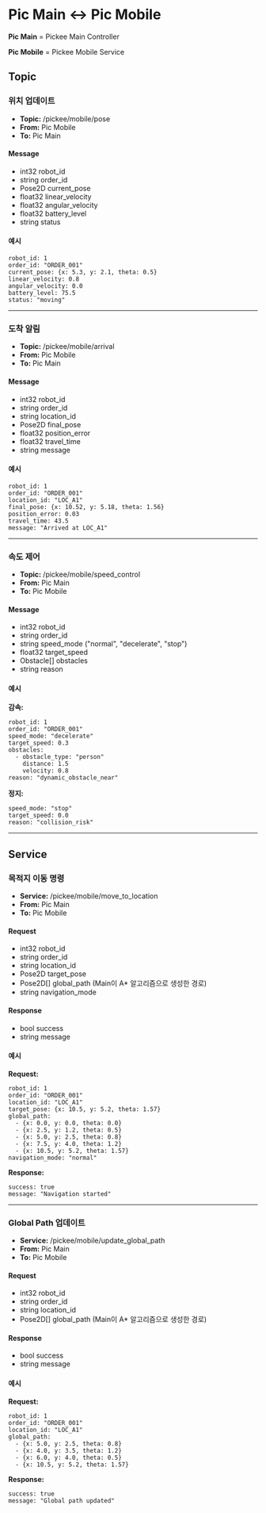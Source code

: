 # Pic Main ↔ Pic Mobile

**Pic Main** = Pickee Main Controller

**Pic Mobile** = Pickee Mobile Service

## Topic

### 위치 업데이트
- **Topic:** /pickee/mobile/pose
- **From:** Pic Mobile
- **To:** Pic Main

#### Message
- int32 robot_id
- string order_id
- Pose2D current_pose
- float32 linear_velocity
- float32 angular_velocity
- float32 battery_level
- string status

#### 예시
    robot_id: 1
    order_id: "ORDER_001"
    current_pose: {x: 5.3, y: 2.1, theta: 0.5}
    linear_velocity: 0.8
    angular_velocity: 0.0
    battery_level: 75.5
    status: "moving"

---

### 도착 알림
- **Topic:** /pickee/mobile/arrival
- **From:** Pic Mobile
- **To:** Pic Main

#### Message
- int32 robot_id
- string order_id
- string location_id
- Pose2D final_pose
- float32 position_error
- float32 travel_time
- string message

#### 예시
    robot_id: 1
    order_id: "ORDER_001"
    location_id: "LOC_A1"
    final_pose: {x: 10.52, y: 5.18, theta: 1.56}
    position_error: 0.03
    travel_time: 43.5
    message: "Arrived at LOC_A1"

---

### 속도 제어
- **Topic:** /pickee/mobile/speed_control
- **From:** Pic Main
- **To:** Pic Mobile

#### Message
- int32 robot_id
- string order_id
- string speed_mode ("normal", "decelerate", "stop")
- float32 target_speed
- Obstacle[] obstacles
- string reason

#### 예시
**감속:**

    robot_id: 1
    order_id: "ORDER_001"
    speed_mode: "decelerate"
    target_speed: 0.3
    obstacles:
      - obstacle_type: "person"
        distance: 1.5
        velocity: 0.8
    reason: "dynamic_obstacle_near"

**정지:**

    speed_mode: "stop"
    target_speed: 0.0
    reason: "collision_risk"

---

## Service

### 목적지 이동 명령
- **Service:** /pickee/mobile/move_to_location
- **From:** Pic Main
- **To:** Pic Mobile

#### Request
- int32 robot_id
- string order_id
- string location_id
- Pose2D target_pose
- Pose2D[] global_path (Main이 A* 알고리즘으로 생성한 경로)
- string navigation_mode

#### Response
- bool success
- string message

#### 예시
**Request:**

    robot_id: 1
    order_id: "ORDER_001"
    location_id: "LOC_A1"
    target_pose: {x: 10.5, y: 5.2, theta: 1.57}
    global_path:
      - {x: 0.0, y: 0.0, theta: 0.0}
      - {x: 2.5, y: 1.2, theta: 0.5}
      - {x: 5.0, y: 2.5, theta: 0.8}
      - {x: 7.5, y: 4.0, theta: 1.2}
      - {x: 10.5, y: 5.2, theta: 1.57}
    navigation_mode: "normal"

**Response:**

    success: true
    message: "Navigation started"

---

### Global Path 업데이트
- **Service:** /pickee/mobile/update_global_path
- **From:** Pic Main
- **To:** Pic Mobile

#### Request
- int32 robot_id
- string order_id
- string location_id
- Pose2D[] global_path (Main이 A* 알고리즘으로 생성한 경로)

#### Response
- bool success
- string message

#### 예시
**Request:**

    robot_id: 1
    order_id: "ORDER_001"
    location_id: "LOC_A1"
    global_path:
      - {x: 5.0, y: 2.5, theta: 0.8}
      - {x: 4.0, y: 3.5, theta: 1.2}
      - {x: 6.0, y: 4.0, theta: 0.5}
      - {x: 10.5, y: 5.2, theta: 1.57}

**Response:**

    success: true
    message: "Global path updated"
